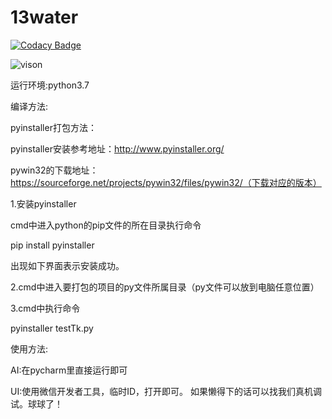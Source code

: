 # 13water
[![Codacy Badge](https://api.codacy.com/project/badge/Grade/4b31d08bb01d4a069b9247ec7fc30b9f)](https://www.codacy.com/manual/Ga-697/13water?utm_source=github.com&amp;utm_medium=referral&amp;utm_content=Ga-697/13water&amp;utm_campaign=Badge_Grade)

![vison](https://img.shields.io/badge/python-v3.7-blue)

运行环境:python3.7



编译方法:

pyinstaller打包方法：

 pyinstaller安装参考地址：http://www.pyinstaller.org/

pywin32的下载地址：https://sourceforge.net/projects/pywin32/files/pywin32/（下载对应的版本）

1.安装pyinstaller

cmd中进入python的pip文件的所在目录执行命令

pip install pyinstaller

出现如下界面表示安装成功。

2.cmd中进入要打包的项目的py文件所属目录（py文件可以放到电脑任意位置）

3.cmd中执行命令

pyinstaller testTk.py



使用方法:

AI:在pycharm里直接运行即可

UI:使用微信开发者工具，临时ID，打开即可。
   如果懒得下的话可以找我们真机调试。球球了！
